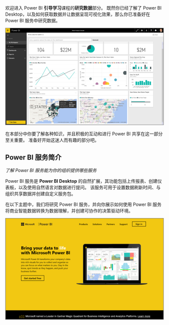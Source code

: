 欢迎进入 Power BI **引导学习**课程的**研究数据**部分。 既然你已经了解了 Power BI Desktop，以及如何获取数据并让数据呈现可视化效果，那么你已准备好在 Power BI 服务中研究数据。

![](media/4-0-intro-power-bi-service/4-0_2.png)

在本部分中你要了解各种知识，并且积极的互动和进行 Power BI 共享在这一部分至关重要。 准备好开始这迷人而有趣的部分吧。

## <a name="introduction-to-the-power-bi-service"></a>Power BI 服务简介
*了解 Power BI 服务能为你的组织提供哪些服务*

Power BI 服务是 **Power BI Desktop** 的自然扩展，其功能包括上传报表、创建仪表板，以及使用自然语言对数据进行提问。 该服务可用于设置数据刷新时间、与组织共享数据并创建自定义服务包。

在以下主题中，我们将研究 Power BI 服务，并向你展示如何使用 Power BI 服务将商业智能数据转换为数据理解，并创建可协作的决策驱动环境。

![](media/4-0-intro-power-bi-service/4-0_1.png)


